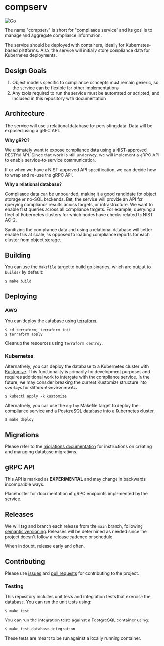 # compserv

[![Go](https://github.com/rhmdnd/compserv/actions/workflows/go.yml/badge.svg)](https://github.com/rhmdnd/compserv/actions/workflows/go.yml)

The name "compserv" is short for "compliance service" and its goal is to manage
and aggregate compliance information.

The service should be deployed with containers, ideally for Kubernetes-based
platforms. Also, the service will initially store compliance data for
Kubernetes deployments.

## Design Goals

1. Object models specific to compliance concepts must remain generic, so the
   service can be flexible for other implementations
2. Any tools required to run the service must be automated or scripted, and
   included in this repository with documentation

## Architecture

The service will use a relational database for persisting data. Data will be
exposed using a gRPC API.

**Why gRPC?**

We ultimately want to expose compliance data using a NIST-approved RESTful API.
Since that work is still underway, we will implement a gRPC API to enable
service-to-service communication.

If or when we have a NIST-approved API specification, we can decide how to wrap
and re-use the gRPC API.

**Why a relational database?**

Compliance data can be unbounded, making it a good candidate for object storage
or no-SQL backends. But, the service will provide an API for querying
compliance results across targets, or infrastructure. We want to enable fast
queries across all compliance targets. For example, querying a fleet of
Kubernetes clusters for which nodes have checks related to NIST AC-2.

Sanitizing the compliance data and using a relational database will better
enable this at scale, as opposed to loading compliance reports for each cluster
from object storage.

## Building

You can use the `Makefile` target to build go binaries, which are output to
`builds/` by default:

```console
$ make build
```

## Deploying

### AWS

You can deploy the database using [terraform](https://www.terraform.io/).

```console
$ cd terraform; terraform init
$ terraform apply
```

Cleanup the resources using `terraform destroy`.

### Kubernetes

Alternatively, you can deploy the database to a Kubernetes cluster with
[Kustomize](https://kubernetes.io/docs/tasks/manage-kubernetes-objects/kustomization).
This functionality is primarily for development purposes and requires
additional work to intergate with the compliance service. In the future, we may
consider breaking the current Kustomize structure into overlays for different
environments.

```console
$ kubectl apply -k kustomize
```

Alternatively, you can use the `deploy` Makefile target to deploy the
compliance service and a PostgreSQL database into a Kubernetes cluster.

```console
$ make deploy
```

## Migrations

Please refer to the [migrations documentation](./migrations/README.md) for
instructions on creating and managing database migrations.

## gRPC API

This API is marked as **EXPERIMENTAL** and may change in backwards incompatible
ways.

Placeholder for documentation of gRPC endpoints implemented by the service.

## Releases

We will tag and branch each release from the `main` branch, following [semantic
versioning](https://semver.org/). Releases will be determined as needed since
the project doesn't follow a release cadence or schedule.

When in doubt, release early and often.

## Contributing

Please use [issues](https://github.com/rhmdnd/compserv/issues) and [pull
requests](https://github.com/rhmdnd/compserv/pulls) for contributing to the
project.

### Testing

This repository includes unit tests and integration tests that exercise the
database. You can run the unit tests using:

```console
$ make test
```

You can run the integration tests against a PostgreSQL container using:

```console
$ make test-database-integration
```

These tests are meant to be run against a locally running container.

